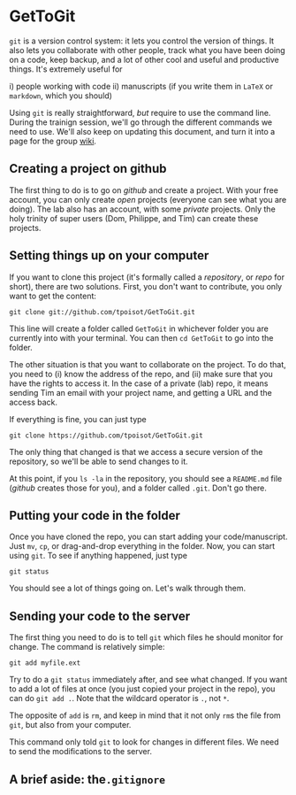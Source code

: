 # GetToGit

`git` is a version control system: it lets you control the version of things. It
also lets you collaborate with other people, track what you have been doing on
a code, keep backup, and a lot of other cool and useful and productive things.
It's extremely useful for

i) people working with code
ii) manuscripts (if you write them in `LaTeX` or `markdown`, which you should)

Using `git` is really straightforward, *but* require to use the command line.
During the trainign session, we'll go through the different commands we need to
use. We'll also keep on updating this document, and turn it into a page for the
group [wiki](http://github.com/TheoreticalEcosystemEcology/LabProjects/wiki).

## Creating a project on github

The first thing to do is to go on *github* and create a project. With your free
account, you can only create *open* projects (everyone can see what you are
doing). The lab also has an account, with some *private* projects. Only the
holy trinity of super users (Dom, Philippe, and Tim) can create these projects.

## Setting things up on your computer

If you want to clone this project (it's formally called a *repository*, or
*repo* for short), there are two solutions. First, you don't want to
contribute, you only want to get the content:

```
git clone git://github.com/tpoisot/GetToGit.git
```

This line will create a folder called `GetToGit` in whichever folder you are
currently into with your terminal. You can then `cd GetToGit` to go into the
folder.

The other situation is that you want to collaborate on the project. To do that,
you need to (i) know the address of the repo, and (ii) make sure that you
have the rights to access it. In the case of a private (lab) repo, it means
sending Tim an email with your project name, and getting a URL and the
access back.

If everything is fine, you can just type

```
git clone https://github.com/tpoisot/GetToGit.git
```

The only thing that changed is that we access a secure version of the
repository, so we'll be able to send changes to it.

At this point, if you `ls -la` in the repository, you should see a `README.md`
file (*github* creates those for you), and a folder called `.git`. Don't go
there. 

## Putting your code in the folder

Once you have cloned the repo, you can start adding your code/manuscript. Just
`mv`, `cp`, or drag-and-drop everything in the folder. Now, you can start using
`git`. To see if anything happened, just type

```
git status
```

You should see a lot of things going on. Let's walk through them.

## Sending your code to the server

The first thing you need to do is to tell `git` which files he should monitor
for change. The command is relatively simple:

```
git add myfile.ext
```

Try to do a `git status` immediately after, and see what changed. If you want to
add a lot of files at once (you just copied your project in the repo), you can
do `git add .`. Note that the wildcard operator is `.`, not `*`.

The opposite of `add` is `rm`, and keep in mind that it not only `rm`s the file
from `git`, but also from your computer.

This command only told `git` to look for changes in different files. We need to
send the modifications to the server. 

## A brief aside: the`.gitignore`
